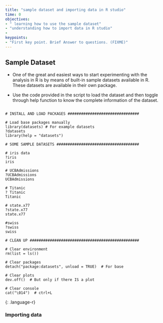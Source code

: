 ```yaml
---
title: "sample dataset and importing data in R studio"
time: 0
objectives:
- " learning how to use the sample dataset"
- "understanding how to import data in R studio"
- 
keypoints:
- "First key point. Brief Answer to questions. (FIXME)"
---
```


## Sample Dataset 

-	One of the great and easiest ways to start experimenting with the analysis in R is by means of built-in sample datasets available in R. These datasets are available in their own package. 

-	Use the code provided in the script to load the dataset and then toggle through help function to know the complete information of the dataset.

~~~

# INSTALL AND LOAD PACKAGES ################################

# Load base packages manually
library(datasets) # For example datasets
?datasets
library(help = "datasets")

# SOME SAMPLE DATASETS #####################################

# iris data
?iris
iris

# UCBAdmissions
?UCBAdmissions
UCBAdmissions

# Titanic
? Titanic
Titanic

# state.x77
?state.x77
state.x77

#swiss
?swiss
swiss

# CLEAN UP #################################################

# Clear environment
rm(list = ls()) 

# Clear packages
detach("package:datasets", unload = TRUE)  # For base

# Clear plots
dev.off()  # But only if there IS a plot

# Clear console
cat("\014")  # ctrl+L

~~~
{: .language-r}


### Importing data 


